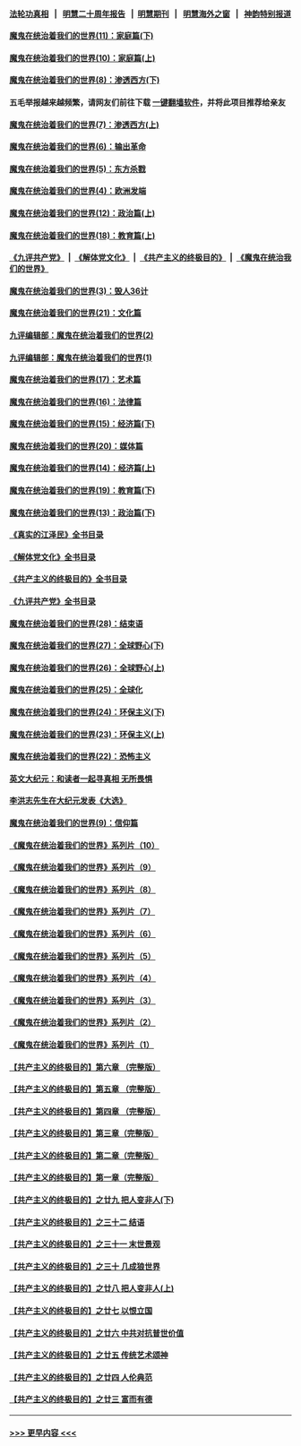 #### [法轮功真相](https://github.com/gfw-breaker/truth/blob/master/README.md?t=0) &nbsp;&nbsp;|&nbsp;&nbsp; [明慧二十周年报告](https://github.com/gfw-breaker/mh-reports/blob/master/README.md?t=0) &nbsp;&nbsp;|&nbsp;&nbsp;[明慧期刊](https://github.com/gfw-breaker/mh-qikan) &nbsp;&nbsp;|&nbsp;&nbsp; [明慧海外之窗](https://github.com/gfw-breaker/mh-news/blob/master/README.md?t=0) &nbsp;&nbsp;|&nbsp;&nbsp; [神韵特别报道](https://github.com/gfw-breaker/mh-news/blob/master/shenyun.md?t=0)
#### [魔鬼在统治着我们的世界(11)：家庭篇(下)](../pages/nsc422/n10440961.md?t=11231901) 
#### [魔鬼在统治着我们的世界(10)：家庭篇(上)](../pages/nsc422/n10435448.md?t=11231901) 
#### [魔鬼在统治着我们的世界(8)：渗透西方(下)](../pages/nsc422/n10429603.md?t=11231901) 
#### 五毛举报越来越频繁，请网友们前往下载 [一键翻墙软件](https://github.com/gfw-breaker/ssr-accounts)，并将此项目推荐给亲友
#### [魔鬼在统治着我们的世界(7)：渗透西方(上)](../pages/nsc422/n10426013.md?t=11231901) 
#### [魔鬼在统治着我们的世界(6)：输出革命](../pages/nsc422/n10421536.md?t=11231901) 
#### [魔鬼在统治着我们的世界(5)：东方杀戮](../pages/nsc422/n10417707.md?t=11231901) 
#### [魔鬼在统治着我们的世界(4)：欧洲发端](../pages/nsc422/n10414890.md?t=11231901) 
#### [魔鬼在统治着我们的世界(12)：政治篇(上)](../pages/nsc422/n10444576.md?t=11231901) 
#### [魔鬼在统治着我们的世界(18)：教育篇(上)](../pages/nsc422/n10526970.md?t=11231901) 
#### [《九评共产党》](https://github.com/begood0513/9ping.md/blob/master/README.md) &nbsp;|&nbsp; [《解体党文化》](../../../../jtdwh.md/blob/master/README.md)  &nbsp;|&nbsp; [《共产主义的终极目的》](../../../../gczydzjmd.md/blob/master/README.md) &nbsp;|&nbsp; [《魔鬼在统治我们的世界》](../../../../mgztzwmdsj.md/blob/master/README.md) 
#### [魔鬼在统治着我们的世界(3)：毁人36计](../pages/nsc422/n10411583.md?t=11231901) 
#### [魔鬼在统治着我们的世界(21)：文化篇](../pages/nsc422/n10597706.md?t=11231901) 
#### [九评编辑部：魔鬼在统治着我们的世界(2)](../pages/nsc422/n10410036.md?t=11231901) 
#### [九评编辑部：魔鬼在统治着我们的世界(1)](../pages/nsc422/n10406825.md?t=11231901) 
#### [魔鬼在统治着我们的世界(17)：艺术篇](../pages/nsc422/n10499093.md?t=11231901) 
#### [魔鬼在统治着我们的世界(16)：法律篇](../pages/nsc422/n10485969.md?t=11231901) 
#### [魔鬼在统治着我们的世界(15)：经济篇(下)](../pages/nsc422/n10469975.md?t=11231901) 
#### [魔鬼在统治着我们的世界(20)：媒体篇](../pages/nsc422/n10586579.md?t=11231901) 
#### [魔鬼在统治着我们的世界(14)：经济篇(上)](../pages/nsc422/n10457370.md?t=11231901) 
#### [魔鬼在统治着我们的世界(19)：教育篇(下)](../pages/nsc422/n10564808.md?t=11231901) 
#### [魔鬼在统治着我们的世界(13)：政治篇(下)](../pages/nsc422/n10448270.md?t=11231901) 
#### [《真实的江泽民》全书目录](../pages/nsc422/n13721399.md?t=11231901) 
#### [《解体党文化》全书目录](../pages/nsc422/n13721157.md?t=11231901) 
#### [《共产主义的终极目的》全书目录](../pages/nsc422/n13721048.md?t=11231901) 
#### [《九评共产党》全书目录](../pages/nsc422/n13708085.md?t=11231901) 
#### [魔鬼在统治着我们的世界(28)：结束语](../pages/nsc422/n10936246.md?t=11231901) 
#### [魔鬼在统治着我们的世界(27)：全球野心(下)](../pages/nsc422/n10928319.md?t=11231901) 
#### [魔鬼在统治着我们的世界(26)：全球野心(上)](../pages/nsc422/n10900318.md?t=11231901) 
#### [魔鬼在统治着我们的世界(25)：全球化](../pages/nsc422/n10788205.md?t=11231901) 
#### [魔鬼在统治着我们的世界(24)：环保主义(下)](../pages/nsc422/n10695307.md?t=11231901) 
#### [魔鬼在统治着我们的世界(23)：环保主义(上)](../pages/nsc422/n10688613.md?t=11231901) 
#### [魔鬼在统治着我们的世界(22)：恐怖主义](../pages/nsc422/n10614727.md?t=11231901) 
#### [英文大纪元：和读者一起寻真相 无所畏惧](../pages/nsc422/n12542027.md?t=11231901) 
#### [李洪志先生在大纪元发表《大选》](../pages/nsc422/n12534746.md?t=11231901) 
#### [魔鬼在统治着我们的世界(9)：信仰篇](../pages/nsc422/n10432159.md?t=11231901) 
#### [《魔鬼在统治着我们的世界》系列片（10）](../pages/nsc422/n12292670.md?t=11231901) 
#### [《魔鬼在统治着我们的世界》系列片（9）](../pages/nsc422/n12290859.md?t=11231901) 
#### [《魔鬼在统治着我们的世界》系列片（8）](../pages/nsc422/n12287445.md?t=11231901) 
#### [《魔鬼在统治着我们的世界》系列片（7）](../pages/nsc422/n12283425.md?t=11231901) 
#### [《魔鬼在统治着我们的世界》系列片（6）](../pages/nsc422/n12282314.md?t=11231901) 
#### [《魔鬼在统治着我们的世界》系列片（5）](../pages/nsc422/n12281419.md?t=11231901) 
#### [《魔鬼在统治着我们的世界》系列片（4）](../pages/nsc422/n12274024.md?t=11231901) 
#### [《魔鬼在统治着我们的世界》系列片（3）](../pages/nsc422/n12271322.md?t=11231901) 
#### [《魔鬼在统治着我们的世界》系列片（2）](../pages/nsc422/n12269049.md?t=11231901) 
#### [《魔鬼在统治着我们的世界》系列片（1）](../pages/nsc422/n12267575.md?t=11231901) 
#### [【共产主义的终极目的】第六章 （完整版）](../pages/nsc422/n11428913.md?t=11231901) 
#### [【共产主义的终极目的】第五章 （完整版）](../pages/nsc422/n11428912.md?t=11231901) 
#### [【共产主义的终极目的】第四章 （完整版）](../pages/nsc422/n11428907.md?t=11231901) 
#### [【共产主义的终极目的】第三章（完整版）](../pages/nsc422/n11428848.md?t=11231901) 
#### [【共产主义的终极目的】第二章（完整版）](../pages/nsc422/n11428831.md?t=11231901) 
#### [【共产主义的终极目的】第一章（完整版）](../pages/nsc422/n11417651.md?t=11231901) 
#### [【共产主义的终极目的】之廿九 把人变非人(下)](../pages/nsc422/n11344140.md?t=11231901) 
#### [【共产主义的终极目的】之三十二 结语](../pages/nsc422/n11360535.md?t=11231901) 
#### [【共产主义的终极目的】之三十一 末世景观](../pages/nsc422/n11351129.md?t=11231901) 
#### [【共产主义的终极目的】之三十 几成狼世界](../pages/nsc422/n11348280.md?t=11231901) 
#### [【共产主义的终极目的】之廿八 把人变非人(上)](../pages/nsc422/n11340492.md?t=11231901) 
#### [【共产主义的终极目的】之廿七 以恨立国](../pages/nsc422/n11336944.md?t=11231901) 
#### [【共产主义的终极目的】之廿六 中共对抗普世价值](../pages/nsc422/n11324785.md?t=11231901) 
#### [【共产主义的终极目的】之廿五 传统艺术颂神](../pages/nsc422/n11296396.md?t=11231901) 
#### [【共产主义的终极目的】之廿四 人伦典范](../pages/nsc422/n11296397.md?t=11231901) 
#### [【共产主义的终极目的】之廿三 富而有德](../pages/nsc422/n11283598.md?t=11231901) 

----
#### [ >>> 更早内容 <<< ](../indexes/nsc422-earlier.md)
